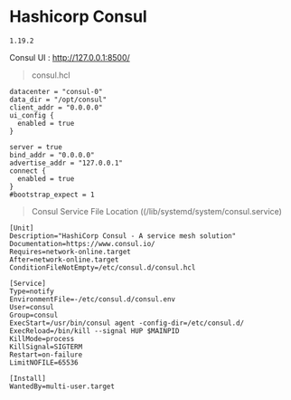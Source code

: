# Hashicorp Consul
    1.19.2
    
Consul UI : http://127.0.0.1:8500/

> consul.hcl
```
datacenter = "consul-0"
data_dir = "/opt/consul"
client_addr = "0.0.0.0"
ui_config {
  enabled = true
}

server = true
bind_addr = "0.0.0.0"
advertise_addr = "127.0.0.1"
connect {
  enabled = true
}
#bootstrap_expect = 1
```

> Consul Service File Location ((/lib/systemd/system/consul.service)
```
[Unit]
Description="HashiCorp Consul - A service mesh solution"
Documentation=https://www.consul.io/
Requires=network-online.target
After=network-online.target
ConditionFileNotEmpty=/etc/consul.d/consul.hcl

[Service]
Type=notify
EnvironmentFile=-/etc/consul.d/consul.env
User=consul
Group=consul
ExecStart=/usr/bin/consul agent -config-dir=/etc/consul.d/
ExecReload=/bin/kill --signal HUP $MAINPID
KillMode=process
KillSignal=SIGTERM
Restart=on-failure
LimitNOFILE=65536

[Install]
WantedBy=multi-user.target
```
